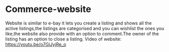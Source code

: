 # Commerce-website
Website is similar to e-bay it lets you create a listing and shows all the active listings,the listings are categorised and you can wishlist the ones you like,the website also provide with an option to comment.The owner of the listing has an option to close a listing.
Video of website: https://youtu.be/o7GiJyjRe_o
